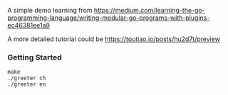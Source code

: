 A simple demo learning from https://medium.com/learning-the-go-programming-language/writing-modular-go-programs-with-plugins-ec46381ee1a9

A more detailed tutorial could be https://toutiao.io/posts/hu2d7t/preview

### Getting Started
```shell script
make
./greeter ch
./greeter en
```